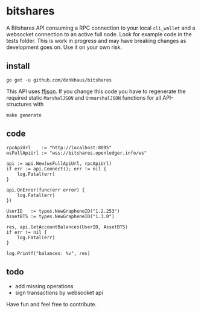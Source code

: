 # bitshares

A Bitshares API consuming a RPC connection to your local `cli_wallet` and  a websocket connection to an active full node. 
Look for example code in the tests folder. This is work in progress and may have breaking changes as development goes on. Use it on your own risk. 


## install
```
go get -u github.com/denkhaus/bitshares
```

This API uses [ffjson](https://github.com/pquerna/ffjson). If you change this code you have to regenerate the required static `MarshalJSON` and `UnmarshalJSON` functions for all API-structures with

```
make generate
```
## code
```
rpcApiUrl    := "http://localhost:8095"
wsFullApiUrl := "wss://bitshares.openledger.info/ws"

api := api.New(wsFullApiUrl, rpcApiUrl)
if err := api.Connect(); err != nil {
	log.Fatal(err)
}

api.OnError(func(err error) {
	log.Fatal(err)
})

UserID   := types.NewGrapheneID("1.2.253") 
AssetBTS := types.NewGrapheneID("1.3.0") 

res, api.GetAccountBalances(UserID, AssetBTS)
if err != nil {
	log.Fatal(err)
}

log.Printf("balances: %v", res)

```

## todo
- add missing operations
- sign transactions by websocket api


Have fun and feel free to contribute.